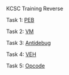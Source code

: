 KCSC Training Reverse

Task 1: [PEB](https://github.com/noobmannn/KCSCTrainingReverse/blob/main/Task1/README.md)

Task 2: [VM](https://github.com/noobmannn/KCSCTrainingReverse/blob/main/Task2/README.md)

Task 3: [Antidebug](https://github.com/noobmannn/KCSCTrainingReverse/blob/main/Task3/README.md)

Task 4: [VEH](https://github.com/noobmannn/KCSCTrainingReverse/blob/main/Task4/README.md)

Task 5: [Opcode](https://github.com/noobmannn/KCSCTrainingReverse/blob/main/Task5/README.md)
